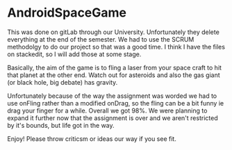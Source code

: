 # AndroidSpaceGame
This was done on gitLab through our University. Unfortunately they delete everything at the end of the semester. We had to use the SCRUM methodolgy to do our project so that was
a good time. I think I have the files on stackedit, so I will add those at some stage.

Basically, the aim of the game is to fling a laser from your space craft to hit that planet at the other end. Watch out for asteroids and also the gas giant (or black hole, big
debate) has gravity.

Unfortunately because of the way the assignment was worded we had to use onFling rather than a modified onDrag, so the fling can be a bit funny ie drag your finger for a while.
Overall we got 98%. We were planning to expand it further now that the assignment is over and we aren't restricted by it's bounds, but life got in the way. 

Enjoy! Please throw criticsm or ideas our way if you see fit.
